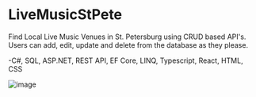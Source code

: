 # LiveMusicStPete

Find Local Live Music Venues in St. Petersburg using CRUD based API's. Users can add, edit, update and delete from the database as they please.

-C#, SQL, ASP.NET, REST API, EF Core, LINQ, Typescript, React, HTML, CSS

![image](https://user-images.githubusercontent.com/89709814/205502109-1ab3bd8a-4d68-4b67-8aac-795a056ea85c.png)
